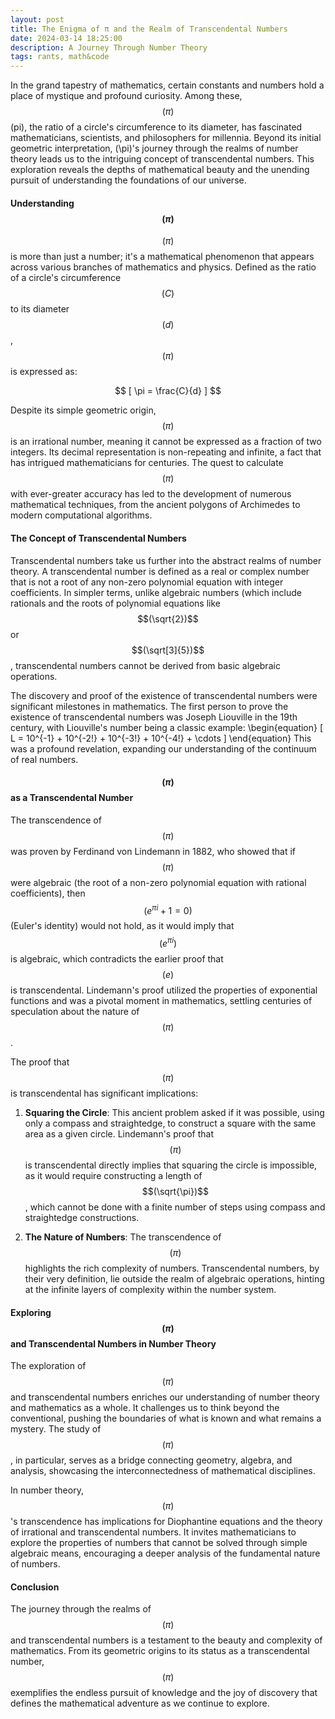 ```yaml
---
layout: post
title: The Enigma of π and the Realm of Transcendental Numbers
date: 2024-03-14 18:25:00
description: A Journey Through Number Theory   
tags: rants, math&code
---
```


In the grand tapestry of mathematics, certain constants and numbers hold a place of mystique and profound curiosity. Among these, $$(\pi)$$ (pi), the ratio of a circle's circumference to its diameter, has fascinated mathematicians, scientists, and philosophers for millennia. Beyond its initial geometric interpretation, \(\pi\)'s journey through the realms of number theory leads us to the intriguing concept of transcendental numbers. This exploration reveals the depths of mathematical beauty and the unending pursuit of understanding the foundations of our universe.

#### Understanding $$(\pi)$$

$$(\pi)$$ is more than just a number; it's a mathematical phenomenon that appears across various branches of mathematics and physics. Defined as the ratio of a circle's circumference $$(C)$$ to its diameter $$(d)$$, $$(\pi)$$ is expressed as:

$$
[
\pi = \frac{C}{d}
]
$$

Despite its simple geometric origin, $$(\pi)$$ is an irrational number, meaning it cannot be expressed as a fraction of two integers. Its decimal representation is non-repeating and infinite, a fact that has intrigued mathematicians for centuries. The quest to calculate $$(\pi)$$ with ever-greater accuracy has led to the development of numerous mathematical techniques, from the ancient polygons of Archimedes to modern computational algorithms.

#### The Concept of Transcendental Numbers

Transcendental numbers take us further into the abstract realms of number theory. A transcendental number is defined as a real or complex number that is not a root of any non-zero polynomial equation with integer coefficients. In simpler terms, unlike algebraic numbers (which include rationals and the roots of polynomial equations like $$(\sqrt{2})$$ or $$(\sqrt[3]{5})$$, transcendental numbers cannot be derived from basic algebraic operations.

The discovery and proof of the existence of transcendental numbers were significant milestones in mathematics. The first person to prove the existence of transcendental numbers was Joseph Liouville in the 19th century, with Liouville's number being a classic example:
\begin{equation}
\[
L = 10^{-1} + 10^{-2!} + 10^{-3!} + 10^{-4!} + \cdots
\]
\end{equation}
This was a profound revelation, expanding our understanding of the continuum of real numbers.

#### $$(\pi)$$ as a Transcendental Number

The transcendence of $$(\pi)$$ was proven by Ferdinand von Lindemann in 1882, who showed that if $$(\pi)$$ were algebraic (the root of a non-zero polynomial equation with rational coefficients), then $$(e^{\pi i} + 1 = 0)$$ (Euler's identity) would not hold, as it would imply that $$(e^{\pi i})$$ is algebraic, which contradicts the earlier proof that $$(e)$$ is transcendental. Lindemann's proof utilized the properties of exponential functions and was a pivotal moment in mathematics, settling centuries of speculation about the nature of $$(\pi)$$.

The proof that $$(\pi)$$ is transcendental has significant implications:

1. **Squaring the Circle**: This ancient problem asked if it was possible, using only a compass and straightedge, to construct a square with the same area as a given circle. Lindemann's proof that $$(\pi)$$ is transcendental directly implies that squaring the circle is impossible, as it would require constructing a length of $$(\sqrt{\pi})$$, which cannot be done with a finite number of steps using compass and straightedge constructions.

2. **The Nature of Numbers**: The transcendence of $$(\pi)$$ highlights the rich complexity of numbers. Transcendental numbers, by their very definition, lie outside the realm of algebraic operations, hinting at the infinite layers of complexity within the number system.

#### Exploring $$(\pi)$$ and Transcendental Numbers in Number Theory

The exploration of $$(\pi)$$ and transcendental numbers enriches our understanding of number theory and mathematics as a whole. It challenges us to think beyond the conventional, pushing the boundaries of what is known and what remains a mystery. The study of $$(\pi)$$, in particular, serves as a bridge connecting geometry, algebra, and analysis, showcasing the interconnectedness of mathematical disciplines.

In number theory, $$(\pi)$$'s transcendence has implications for Diophantine equations and the theory of irrational and transcendental numbers. It invites mathematicians to explore the properties of numbers that cannot be solved through simple algebraic means, encouraging a deeper analysis of the fundamental nature of numbers.

#### Conclusion

The journey through the realms of $$(\pi)$$ and transcendental numbers is a testament to the beauty and complexity of mathematics. From its geometric origins to its status as a transcendental number, $$(\pi)$$ exemplifies the endless pursuit of knowledge and the joy of discovery that defines the mathematical adventure as we continue to explore.


